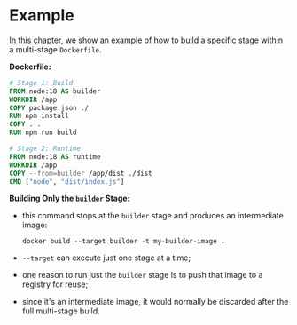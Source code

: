 # Example

In this chapter, we show an example of how to build a specific stage within a multi-stage `Dockerfile`.

**Dockerfile:**

```dockerfile
# Stage 1: Build
FROM node:18 AS builder
WORKDIR /app
COPY package.json ./
RUN npm install
COPY . .
RUN npm run build

# Stage 2: Runtime
FROM node:18 AS runtime
WORKDIR /app
COPY --from=builder /app/dist ./dist
CMD ["node", "dist/index.js"]
```

**Building Only the `builder` Stage:**

- this command stops at the `builder` stage and produces an intermediate image:

    ```commandline
    docker build --target builder -t my-builder-image .
    ```

- `--target` can execute just one stage at a time;
- one reason to run just the `builder` stage is to push that image to a registry for reuse;
- since it's an intermediate image, it would normally be discarded after the full multi-stage build.
